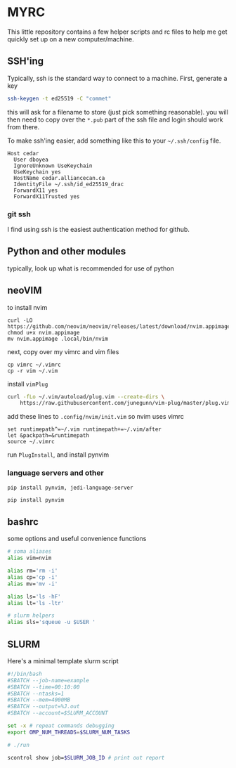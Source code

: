 # MYRC

This little repository contains a few helper scripts and rc files to help me get quickly set up on a new computer/machine.



## SSH'ing

Typically, ssh is the standard way to connect to a machine. First, generate a key

```bash
ssh-keygen -t ed25519 -C "commet"
```

this will ask for a filename to store (just pick something reasonable). you will then need to copy over the `*.pub` part of the ssh file and login should work from there.

To make ssh'ing easier, add something like this to your `~/.ssh/config` file. 

```
Host cedar
  User dboyea
  IgnoreUnknown UseKeychain
  UseKeychain yes
  HostName cedar.alliancecan.ca
  IdentityFile ~/.ssh/id_ed25519_drac
  ForwardX11 yes
  ForwardX11Trusted yes
```

### git ssh

I find using ssh is the easiest authentication method for github.

## Python and other modules

typically, look up what is recommended for use of python

## neoVIM

to install nvim

```
curl -LO https://github.com/neovim/neovim/releases/latest/download/nvim.appimage
chmod u+x nvim.appimage
mv nvim.appimage .local/bin/nvim
```

next, copy over my  vimrc and vim files

```
cp vimrc ~/.vimrc
cp -r vim ~/.vim
```

install `vimPlug`

```bash
curl -fLo ~/.vim/autoload/plug.vim --create-dirs \
    https://raw.githubusercontent.com/junegunn/vim-plug/master/plug.vim
```

add these lines to `.config/nvim/init.vim` so nvim uses vimrc

```vim
set runtimepath^=~/.vim runtimepath+=~/.vim/after
let &packpath=&runtimepath
source ~/.vimrc
```

run `PlugInstall`, and install pynvim



### language servers and other

`````bash
pip install pynvim, jedi-language-server
`````

`pip install pynvim`



## bashrc

some options and useful convenience functions

```bash
# soma aliases
alias vim=nvim

alias rm='rm -i'
alias cp='cp -i'
alias mv='mv -i'

alias ls='ls -hF'
alias lt='ls -ltr'

# slurm helpers
alias sls='squeue -u $USER '
```





## SLURM

Here's a minimal template slurm script

```bash
#!/bin/bash
#SBATCH --job-name=example
#SBATCH --time=00:10:00
#SBATCH --ntasks=1
#SBATCH --mem=4000MB
#SBATCH --output=%J.out
#SBATCH --account=$SLURM_ACCOUNT

set -x # repeat commands debugging
export OMP_NUM_THREADS=$SLURM_NUM_TASKS

# ./run

scontrol show job=$SLURM_JOB_ID # print out report
```

